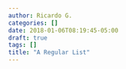 ```yaml
---
author: Ricardo G.
categories: []
date: 2018-01-06T08:19:45-05:00
draft: true
tags: []
title: "A Regular List"
---
```

